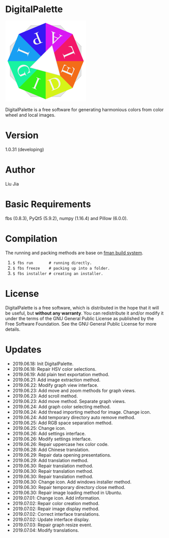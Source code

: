# DigitalPalette
![Sample app icon](src/main/icons/full/icon_full_256.png)

DigitalPalette is a free software for generating harmonious colors from color wheel and local images.

# Version
1.0.31 (developing)

# Author
Liu Jia

# Basic Requirements
fbs (0.8.3), PyQt5 (5.9.2), numpy (1.16.4) and Pillow (6.0.0).

# Compilation
The running and packing methods are base on [fman build system](https://github.com/mherrmann/fbs).
1. `$ fbs run       # running directly.`
2. `$ fbs freeze    # packing up into a folder.`
3. `$ fbs installer # creating an installer.`

# License
DigitalPalette is a free software, which is distributed in the hope that it will be useful, but **without any warranty**. You can redistribute it and/or modify it under the terms of the GNU General Public License as published by the Free Software Foundation. See the GNU General Public License for more details.

# Updates
* 2019.06.18: Init DigitalPalette.
* 2019.06.18: Repair HSV color selections.
* 2019.06.19: Add plain text exportation method.
* 2019.06.21: Add image extraction method.
* 2019.06.22: Modify graph view interface.
* 2019.06.23: Add move and zoom methods for graph views.
* 2019.06.23: Add scroll method.
* 2019.06.23: Add move method. Separate graph views.
* 2019.06.24: Add graph color selecting method.
* 2019.06.24: Add thread importing method for image. Change icon.
* 2019.06.24: Add temporary directory auto remove method.
* 2019.06.25: Add RGB space separation method.
* 2019.06.25: Change icon.
* 2019.06.26: Add settings interface.
* 2019.06.26: Modify settings interface.
* 2019.06.26: Repair uppercase hex color code.
* 2019.06.28: Add Chinese translation.
* 2019.06.29: Repair data opening presentations.
* 2019.06.29: Add translation method.
* 2019.06.30: Repair translation method.
* 2019.06.30: Repair translation method.
* 2019.06.30: Repair translation method.
* 2019.06.30: Change icon. Add windows installer method.
* 2019.06.30: Repair temporary directory close method.
* 2019.06.30: Repair image loading method in Ubuntu.
* 2019.07.01: Change icon. Add information.
* 2019.07.02: Repair color creation method.
* 2019.07.02: Repair image display method.
* 2019.07.02: Correct interface translations.
* 2019.07.02: Update interface display.
* 2019.07.03: Repair graph resize event.
* 2019.07.04: Modify translations.
